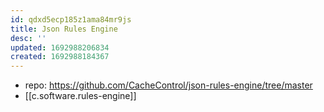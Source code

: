 ```yaml
---
id: qdxd5ecp185z1ama84mr9js
title: Json Rules Engine
desc: ''
updated: 1692988206834
created: 1692988184367
---
```


- repo: https://github.com/CacheControl/json-rules-engine/tree/master
- [[c.software.rules-engine]]